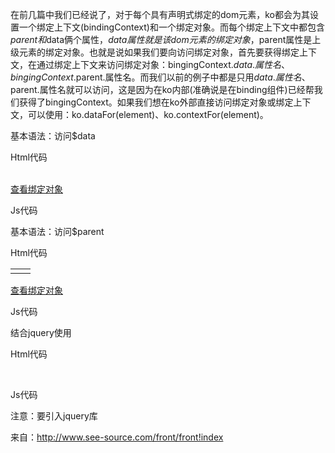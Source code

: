 
在前几篇中我们已经说了，对于每个具有声明式绑定的dom元素，ko都会为其设置一个绑定上下文(bindingContext)和一个绑定对象。而每个绑定上下文中都包含$parent和$data俩个属性，$data属性就是该dom元素的绑定对象，$parent属性是上级元素的绑定对象。也就是说如果我们要向访问绑定对象，首先要获得绑定上下文，在通过绑定上下文来访问绑定对象：bingingContext.$data.属性名、bingingContext.$parent.属性名。而我们以前的例子中都是只用$data.属性名、$parent.属性名就可以访问，这是因为在ko内部(准确说是在binding组件)已经帮我们获得了bingingContext。如果我们想在ko外部直接访问绑定对象或绑定上下文，可以使用：ko.dataFor(element)、ko.contextFor(element)。


基本语法：访问$data

Html代码

<span data-bind="text: myName" id="111"></span><br/>
<a href="javascript:void(0)"  onClick="toBingingData()">查看绑定对象</a>

Js代码


<script type="text/javascript">
ko.applyBindings({        
		myName:"张三"
    });

</script>
<script type="text/javascript">
function toBingingData(){
    var bindingContext = ko.contextFor(document.getElementById("111"));//获得绑定上下文
    alert(bindingContext['$data'].myName);//访问绑定对象
	//var bindingData = ko.dataFor(document.getElementById("111"));//直接获得绑定对象
	//alert(bindingData.myName);
}
</script>

基本语法：访问$parent

Html代码


<table data-bind="foreach: people"  id="333">
        <tr>
            <td data-bind="text: firstName" id="111"></td>
            <td data-bind="text: lastName" id="222"></td>
        </tr>
</table>
<a href="javascript:void(0)"  onClick="toBindingData()">查看绑定对象</a>

Js代码


<script type="text/javascript">
ko.applyBindings({
        people: [
            { firstName: 'Bert', lastName: 'Bertington' }
        ],
		myName:"zuoliangzhu"
    });

</script>
<script type="text/javascript">
function toBindingData(){
    var bindingContext = ko.contextFor(document.getElementById("111"));
	alert(bindingContext['$parent'].myName);//访问上级绑定对象
	alert(bindingContext['$data'].firstName);//访问自身绑定对象
	//var parentBindingContext = ko.contextFor(document.getElementById("333"));//直接获得上级绑定上下文
	//alert(parentBindingContext['$data'].myName);
}
</script>

结合jquery使用

Html代码

<span data-bind="text: myName" id="111"></span><br/>

Js代码


<script type="text/javascript">
ko.applyBindings({        
		myName:"张三"
    });

</script>
<script type="text/javascript">
$("#111").click(function () {
   var bindingData = ko.dataFor(this);//获得绑定对象
   alert(bindingData.myName);//访问绑定对象
});
</script>

注意：要引入jquery库

来自：http://www.see-source.com/front/front!index 